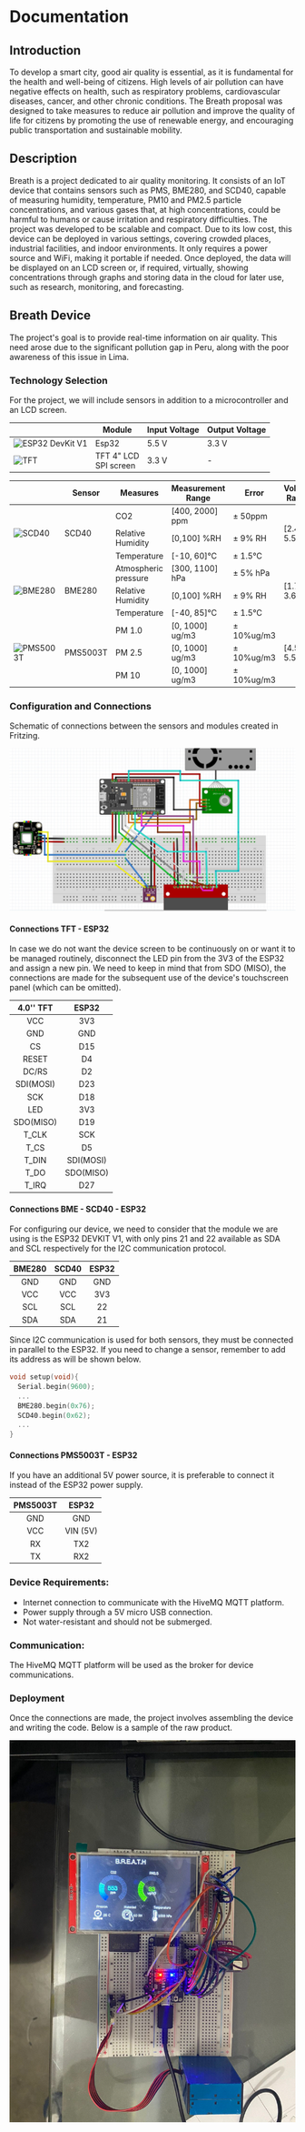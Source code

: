 # Documentation
## Introduction
To develop a smart city, good air quality is essential, as it is fundamental for the health and well-being of citizens. High levels of air pollution can have negative effects on health, such as respiratory problems, cardiovascular diseases, cancer, and other chronic conditions. The Breath proposal was designed to take measures to reduce air pollution and improve the quality of life for citizens by promoting the use of renewable energy, and encouraging public transportation and sustainable mobility.
## Description
Breath is a project dedicated to air quality monitoring. It consists of an IoT device that contains sensors such as PMS, BME280, and SCD40, capable of measuring humidity, temperature, PM10 and PM2.5 particle concentrations, and various gases that, at high concentrations, could be harmful to humans or cause irritation and respiratory difficulties. The project was developed to be scalable and compact. Due to its low cost, this device can be deployed in various settings, covering crowded places, industrial facilities, and indoor environments. It only requires a power source and WiFi, making it portable if needed. Once deployed, the data will be displayed on an LCD screen or, if required, virtually, showing concentrations through graphs and storing data in the cloud for later use, such as research, monitoring, and forecasting.

## Breath Device
The project's goal is to provide real-time information on air quality. This need arose due to the significant pollution gap in Peru, along with the poor awareness of this issue in Lima.

### Technology Selection
For the project, we will include sensors in addition to a microcontroller and an LCD screen.


<!-- TABLES -->

<table class="tg">
<thead>
  <tr>
    <th class="tg-0pky"></th>
    <th class="tg-9wq8">Module</th>
    <th class="tg-9wq8">Input Voltage</th>
    <th class="tg-9wq8">Output Voltage</th>
  </tr>
</thead>
<tbody>
  <tr>
    <td class="tg-0pky"><img src="https://grobotronics.com/images/detailed/123/esp32-4-1_grobo.jpg" alt="ESP32 DevKit V1" width="100" height="100"></td>
    <td class="tg-9wq8">Esp32</td>
    <td class="tg-9wq8">5.5 V</td>
    <td class="tg-9wq8">3.3 V</td>
  </tr>
  <tr>
    <td class="tg-0pky"><img src="https://robu.in/wp-content/uploads/2018/02/robu-1-29.jpg" alt="TFT" width="100" height="100"></td>
    <td class="tg-9wq8">TFT 4" LCD<br>SPI screen</td>
    <td class="tg-9wq8">3.3 V</td>
    <td class="tg-9wq8">-</td>
  </tr>
</tbody>
</table>

<table class="tg">
<thead>
  <tr>
    <th class="tg-0pky" colspan="2"></th>
    <th class="tg-9wq8">Sensor</th>
    <th class="tg-9wq8">Measures</th>
    <th class="tg-9wq8">Measurement Range</th>
    <th class="tg-nrix">Error</th>
    <th class="tg-nrix">Voltage Range</th>
  </tr>
</thead>
<tbody>
  <tr>
    <td class="tg-0lax" colspan="2" rowspan="3"><img src="https://ae01.alicdn.com/kf/S132ff2b5995b4bb89f2f9c61cbb32e29I/SCD40-M-dulo-de-sensor-de-gas-detecta-CO2-di-xido-de-carbono-temperatura-y-humedad.jpg" alt="SCD40" width="100" height="100"></td>
    <td class="tg-nrix" rowspan="3">SCD40</td>
    <td class="tg-nrix">CO2</td>
    <td class="tg-nrix">[400, 2000] ppm</td>
    <td class="tg-nrix">± 50ppm</td>
    <td class="tg-nrix" rowspan="3">[2.4, 5.5] V</td>
  </tr>
  <tr>
    <td class="tg-nrix">Relative<br>Humidity</td>
    <td class="tg-nrix">[0,100] %RH</td>
    <td class="tg-nrix">± 9% RH</td>
  </tr>
  <tr>
    <td class="tg-nrix">Temperature</td>
    <td class="tg-nrix">[-10, 60]°C</td>
    <td class="tg-nrix">± 1.5°C</td>
  </tr>
  <tr>
    <td class="tg-0lax" colspan="2" rowspan="3"><img src="https://cdn.shopify.com/s/files/1/1509/1638/products/gy-bme280-barometrischer-sensor-fur-temperatur-luftfeuchtigkeit-und-luftdruck-438688_1024x.jpg?v=1679398687" alt="BME280" width="100" height="100"></td>
    <td class="tg-nrix" rowspan="3">BME280</td>
    <td class="tg-nrix">Atmospheric<br>pressure</td>
    <td class="tg-nrix">[300, 1100] hPa</td>
    <td class="tg-nrix">± 5% hPa</td>
    <td class="tg-nrix" rowspan="3">[1.71, 3.6] V</td>
  </tr>
  <tr>
    <td class="tg-9wq8">Relative<br>Humidity</td>
    <td class="tg-9wq8">[0,100] %RH</td>
    <td class="tg-nrix">± 9% RH</td>
  </tr>
  <tr>
    <td class="tg-nrix">Temperature</td>
    <td class="tg-nrix">[-40, 85]°C</td>
    <td class="tg-nrix">± 1.5°C</td>
  </tr>
  <tr>
    <td class="tg-0lax" colspan="2" rowspan="3"><img src="https://i5.walmartimages.com/asr/6ca0b606-5bca-45f2-a54a-bc1ccfa822b8.e011f45c7903ece3f99dfa569b178d53.jpeg" alt="PMS5003T" width="100" height="100"></td>
    <td class="tg-nrix" rowspan="3">PMS5003T</td>
    <td class="tg-nrix">PM 1.0</td>
    <td class="tg-nrix">[0, 1000] ug/m3</td>
    <td class="tg-nrix">± 10%ug/m3</td>
    <td class="tg-nrix" rowspan="3">[4.5, 5.5] V</td>
  </tr>
  <tr>
    <td class="tg-9wq8">PM 2.5</td>
    <td class="tg-9wq8">[0, 1000] ug/m3</td>
    <td class="tg-nrix">± 10%ug/m3</td>
  </tr>
  <tr>
    <td class="tg-9wq8">PM 10</td>
    <td class="tg-9wq8">[0, 1000] ug/m3</td>
    <td class="tg-nrix">± 10%ug/m3</td>
  </tr>
</tbody>
</table>

### Configuration and Connections

Schematic of connections between the sensors and modules created in Fritzing.

![Fritzing](./Fritzingconnections.jpeg "Conexiones Fritzing")

#### Connections TFT - ESP32
In case we do not want the device screen to be continuously on or want it to be managed routinely, disconnect the LED pin from the 3V3 of the ESP32 and assign a new pin.
We need to keep in mind that from SDO (MISO), the connections are made for the subsequent use of the device's touchscreen panel (which can be omitted).

|       4.0'' TFT     	  |   ESP32   	|
|:----------------------:	|:---------:	|
|           VCC          	|    3V3    	|
|           GND          	|    GND    	|
|           CS           	|    D15    	|
|          RESET         	|     D4    	|
|          DC/RS         	|     D2    	|
|        SDI(MOSI)       	|    D23    	|
|           SCK          	|    D18    	|
|           LED          	|    3V3    	|
|        SDO(MISO)       	|    D19    	|
|          T_CLK         	|    SCK    	|
|          T_CS          	|     D5    	|
|          T_DIN         	| SDI(MOSI) 	|
|          T_DO          	| SDO(MISO) 	|
|          T_IRQ         	|    D27    	|

#### Connections BME - SCD40 - ESP32
For configuring our device, we need to consider that the module we are using is the ESP32 DEVKIT V1, with only pins 21 and 22 available as SDA and SCL respectively for the I2C communication protocol.

| BME280 	| SCD40 	| ESP32 	|
|:-----:	|:-----:	|:-----:	|
|  GND  	|  GND  	|   GND   |
|  VCC  	|  VCC  	|   3V3   |
|  SCL  	|   SCL  	|   22    |
|  SDA  	|   SDA  	|   21    |

Since I2C communication is used for both sensors, they must be connected in parallel to the ESP32. If you need to change a sensor, remember to add its address as will be shown below.  

```c
void setup(void){
  Serial.begin(9600);
  ...
  BME280.begin(0x76); 
  SCD40.begin(0x62);
  ...
}
```

#### Connections PMS5003T - ESP32

If you have an additional 5V power source, it is preferable to connect it instead of the ESP32 power supply.

| PMS5003T 	|  ESP32  	|
|:--------:	|:-------:	|
|    GND   	|   GND   	|
|    VCC   	| VIN (5V) 	|
|    RX    	|   TX2   	|
|    TX    	|   RX2   	|

### Device Requirements:

* Internet connection to communicate with the HiveMQ MQTT platform.
* Power supply through a 5V micro USB connection.
* Not water-resistant and should not be submerged.

### Communication:

The HiveMQ MQTT platform will be used as the broker for device communications.

### Deployment
Once the connections are made, the project involves assembling the device and writing the code. Below is a sample of the raw product.

![Breath breadboard example](./muestrabreathbruto.jpg "Breadboard example")


